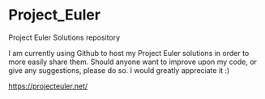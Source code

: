 # Project_Euler
Project Euler Solutions repository

I am currently using Github to host my Project Euler solutions in order to more easily share them.
Should anyone want to improve upon my code, or give any suggestions, please do so. I would greatly
appreciate it :)

https://projecteuler.net/
